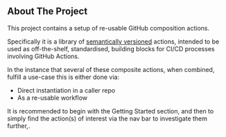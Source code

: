 ## About The Project

This project contains a setup of re-usable GitHub composition actions.

Specifically it is a library of [semantically versioned](https://semver.org) actions, intended to be used as off-the-shelf, standardised,
building blocks for CI/CD processes involving GitHub Actions.

In the instance that several of these composite actions, when combined, fulfill a use-case this is either done via:

- Direct instantiation in a caller repo
- As a re-usable workflow

It is recommended to begin with the Getting Started section, and then
to simply find the action(s) of interest via the nav bar to investigate them
further,.
